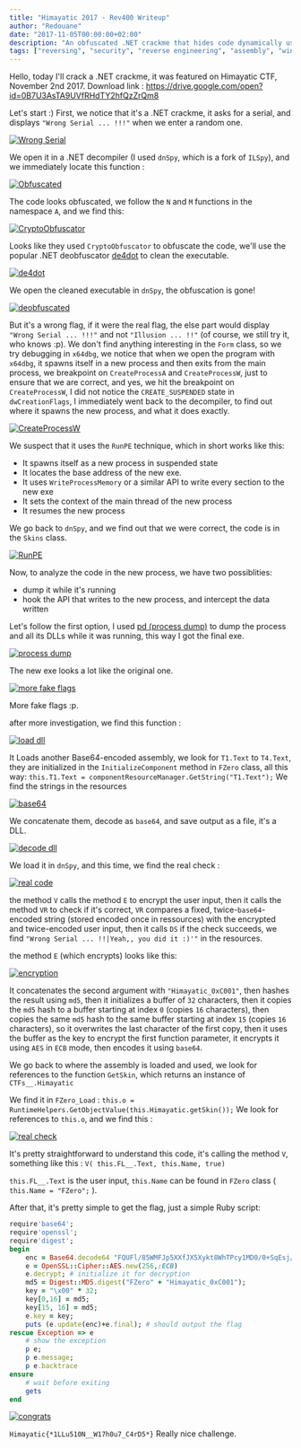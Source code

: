 ```yaml
---
title: "Himayatic 2017 - Rev400 Writeup"
author: "Redouane"
date: "2017-11-05T00:00:00+02:00"
description: "An obfuscated .NET crackme that hides code dynamically using RunPE and other techniques"
tags: ["reversing", "security", "reverse engineering", "assembly", "windows", "writeup"]
---
```

Hello, today I'll crack a .NET crackme, it was featured on Himayatic CTF, November 2nd 2017.
Download link : https://drive.google.com/open?id=0B7U3AsTA9UVfRHdTY2hfQzZrQm8

Let's start :)
First, we notice that it's a .NET crackme, it asks for a serial, and displays ``"Wrong Serial ... !!!"`` when we enter a random one.

[![Wrong Serial](/img/himayatic17_rev400/wrong_serial.png)](/img/himayatic17_rev400/wrong_serial.png)

We open it in a .NET decompiler (I used ``dnSpy``, which is a fork of ``ILSpy``), and we immediately locate this function :
 
[![Obfuscated](/img/himayatic17_rev400/obfuscated.png)](/img/himayatic17_rev400/obfuscated.png)

The code looks obfuscated, we follow the ``N`` and ``M`` functions in the namespace ``A``, and we find this:

[![CryptoObfuscator](/img/himayatic17_rev400/cryptoobfuscator.png)](/img/himayatic17_rev400/cryptoobfuscator.png)

Looks like they used ``CryptoObfuscator`` to obfuscate the code, we'll use the popular .NET deobfuscator [de4dot](https://github.com/0xd4d/de4dot) to clean the executable.

[![de4dot](/img/himayatic17_rev400/de4dot.png)](/img/himayatic17_rev400/de4dot.png)

We open the cleaned executable in ``dnSpy``, the obfuscation is gone!

[![deobfuscated](/img/himayatic17_rev400/deobfuscated.png)](/img/himayatic17_rev400/deobfuscated.png)

But it's a wrong flag, if it were the real flag, the else part would display ``"Wrong Serial ... !!!"`` and not ``"Illusion ... !!"`` (of course, we still try it, who knows :p).
We don't find anything interesting in the ``Form`` class, so we try debugging in ``x64dbg``, we notice that when we open the program with ``x64dbg``, it spawns itself in a new process and then exits from the main process, we breakpoint on ``CreateProcessA`` and ``CreateProcessW``, just to ensure that we are correct, and yes, we hit the breakpoint on ``CreateProcessW``, I did not notice the ``CREATE_SUSPENDED`` state in ``dwCreationFlags``, I immediately went back to the decompiler, to find out where it spawns the new process, and what it does exactly.

[![CreateProcessW](/img/himayatic17_rev400/createprocessw.png)](/img/himayatic17_rev400/createprocessw.png)

We suspect that it uses the ``RunPE`` technique, which in short works like this:
- It spawns itself as a new process in suspended state
- It locates the base address of the new exe.
- It uses ``WriteProcessMemory`` or a similar API to write every section to the new exe
- It sets the context of the main thread of the new process
- It resumes the new process

We go back to ``dnSpy``, and we find out that we were correct, the code is in the ``Skins`` class.

[![RunPE](/img/himayatic17_rev400/runpe.png)](/img/himayatic17_rev400/runpe.png)

Now, to analyze the code in the new process, we have two possiblities:
- dump it while it's running
- hook the API that writes to the new process, and intercept the data written

Let's follow the first option, I used [pd (process dump)](http://split-code.com/processdump.html) to dump the process and all its DLLs while it was running, this way I got the final exe.

[![process dump](/img/himayatic17_rev400/procdump.png)](/img/himayatic17_rev400/procdump.png)

The new exe looks a lot like the original one.

[![more fake flags](/img/himayatic17_rev400/more_fake_flags.png)](/img/himayatic17_rev400/more_fake_flags.png)

More fake flags :p.

after more investigation, we find this function :

[![load dll](/img/himayatic17_rev400/loaddll.png)](/img/himayatic17_rev400/loaddll.png)

It Loads another Base64-encoded assembly, we look for ``T1.Text`` to ``T4.Text``, they are initialized in the ``InitializeComponent`` method in ``FZero`` class, all this way:
``this.T1.Text = componentResourceManager.GetString("T1.Text");``
We find the strings in the resources

[![base64](/img/himayatic17_rev400/base64.png)](/img/himayatic17_rev400/base64.png)

We concatenate them, decode as ``base64``, and save output as a file, it's a DLL.

[![decode dll](/img/himayatic17_rev400/decode_dll.png)](/img/himayatic17_rev400/decode_dll.png)

We load it in ``dnSpy``, and this time, we find the real check :

[![real code](/img/himayatic17_rev400/real_code.png)](/img/himayatic17_rev400/real_code.png)
 
the method ``V`` calls the method ``E`` to encrypt the user input, then it calls the method ``VR`` to check if it's correct, ``VR`` compares a fixed, twice-``base64``-encoded string (stored encoded once in ressources) with the encrypted and twice-encoded user input, then it calls ``DS`` if the check succeeds, we find ``"Wrong Serial ... !!|Yeah,, you did it :)'"`` in the resources.

the method ``E`` (which encrypts) looks like this:

[![encryption](/img/himayatic17_rev400/encrypt.png)](/img/himayatic17_rev400/encrypt.png)

It concatenates the second argument with ``"Himayatic_0xC001"``, then hashes the result using ``md5``, then it initializes a buffer of ``32`` characters, then it copies the ``md5`` hash to a buffer starting at index ``0`` (copies ``16`` characters), then copies the same ``md5`` hash to the same buffer starting at index ``15`` (copies ``16`` characters), so it overwrites the last character of the first copy, then it uses the buffer as the key to encrypt the first function parameter, it encrypts it using ``AES`` in ``ECB`` mode, then encodes it using ``base64``.

We go back to where the assembly is loaded and used, we look for references to the function ``GetSkin``, which returns an instance of ``CTFs__.Himayatic``

We find it in ``FZero_Load`` : ``this.o = RuntimeHelpers.GetObjectValue(this.Himayatic.getSkin());``
We look for references to ``this.o``, and we find this :

[![real check](/img/himayatic17_rev400/real_check.png)](/img/himayatic17_rev400/real_check.png)

It's pretty straightforward to understand this code, it's calling the method ``V``, something like this : ``V( this.FL__.Text, this.Name, true)``

``this.FL__.Text`` is the user input, ``this.Name`` can be found in ``FZero`` class ( ``this.Name = "FZero";`` ).

After that, it's pretty simple to get the flag, just a simple Ruby script:

```ruby
require'base64';
require'openssl';
require'digest';
begin
	enc = Base64.decode64 "FQUFl/85WMFJp5XXfJX5Xykt8WhTPcy1MD0/0+SqEsj/IdMrolb3Haaq9yiZvcuH";
	e = OpenSSL::Cipher::AES.new(256,:ECB)
	e.decrypt; # initialize it for decryption
	md5 = Digest::MD5.digest("FZero" + "Himayatic_0xC001");
	key = "\x00" * 32;
	key[0,16] = md5;
	key[15, 16] = md5;
	e.key = key;	
	puts (e.update(enc)+e.final); # should output the flag
rescue Exception => e
	# show the exception
    p e;
    p e.message;
    p e.backtrace
ensure
	# wait before exiting
    gets
end
```

[![congrats](/img/himayatic17_rev400/we_did_it.png)](/img/himayatic17_rev400/we_did_it.png)

``Himayatic{*1LLu510N__W17h0u7_C4rD5*}``
Really nice challenge.

